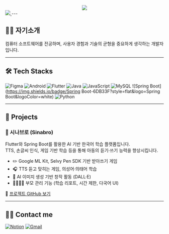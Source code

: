 <div align="center">
  <img src="https://capsule-render.vercel.app/api?type=waving&color=649cf7&height=120&text=SJHawa&animation=&fontColor=4967ab&fontSize=50" />
</div>


<a href="https://SJHawa.github.io" target="_blank">
  <img src="https://img.shields.io/badge/📄 이력서 보기-4967ab?style=for-the-badge&logo=github&logoColor=white" />
</a>
---

## 🧑‍💼 자기소개
컴퓨터 소프트웨어를 전공하며, 사용자 경험과 기술의 균형을 중요하게 생각하는 개발자입니다.


---

## 🛠 Tech Stacks

![Figma](https://img.shields.io/badge/Figma-F24E1E?style=flat&logo=Figma&logoColor=white)
![Android](https://img.shields.io/badge/Android-3DDC84?style=flat&logo=Android&logoColor=white)
![Flutter](https://img.shields.io/badge/Flutter-02569B?style=flat&logo=Flutter&logoColor=white)
![Java](https://img.shields.io/badge/Java-007396?style=flat&logo=Java&logoColor=white)
![JavaScript](https://img.shields.io/badge/JavaScript-F7DF1E?style=flat&logo=JavaScript&logoColor=white)
![MySQL](https://img.shields.io/badge/MySQL-4479A1?style=flat&logo=MySQL&logoColor=white)
![Spring Boot](https://img.shields.io/badge/Spring Boot-6DB33F?style=flat&logo=Spring Boot&logoColor=white)
![Python](https://img.shields.io/badge/Python-3776AB?style=flat&logo=Python&logoColor=white)

---

## 📂 Projects

### 🧸 시나브로 (Sinabro)
Flutter와 Spring Boot를 활용한 AI 기반 한국어 학습 플랫폼입니다.  
TTS, 손글씨 인식, 게임 기반 학습 등을 통해 아동의 듣기·쓰기 능력을 향상시킵니다.

- ✏️ Google ML Kit, Selvy Pen SDK 기반 받아쓰기 게임  
- 🎧 TTS 듣고 맞히는 게임, 의성어·의태어 학습  
- 🌈 AI 이미지 생성 기반 창작 활동 (DALL·E)  
- 👨‍👩‍👧‍👦 부모 관리 기능 (학습 리포트, 시간 제한, 다국어 UI)

🔗 [프로젝트 GitHub 보기](https://github.com/쩡하/sinabro)

---

## 🧑‍💻 Contact me

[![Notion](https://img.shields.io/badge/Notion-000000?style=flat&logo=Notion&logoColor=white)](https://www.notion.so/1d7f0def2894804f97cac78c3f273123?pvs=4)
[![Gmail](https://img.shields.io/badge/Gmail-EA4335?style=flat&logo=Gmail&logoColor=white)](mailto:wkdghk35680@gmail.com)
